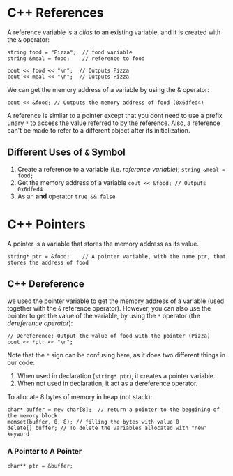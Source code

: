 C++ References
===
A reference variable is a _alias_ to an existing variable, and it is created with the `&` operator:
```
string food = "Pizza";  // food variable
string &meal = food;    // reference to food

cout << food << "\n";  // Outputs Pizza
cout << meal << "\n";  // Outputs Pizza
```

We can get the memory address of a variable by using the & operator:
```
cout << &food; // Outputs the memory address of food (0x6dfed4)
```

A reference is similar to a pointer except that you dont need to use a prefix unary `*` to access the value referred to by the reference. Also, a reference can't be made to refer to a different object after its initialization.

## Different Uses of `&` Symbol
1. Create a reference to a variable (i.e. _reference variable_); `string &meal = food;`
2. Get the memory address of a variable `cout << &food; // Outputs 0x6dfed4`
3. As an **and** operator `true && false`

C++ Pointers
===
A pointer is a variable that stores the memory address as its value. 
```
string* ptr = &food;    // A pointer variable, with the name ptr, that stores the address of food
```

C++ Dereference
---
we used the pointer variable to get the memory address of a variable (used together with the `&` reference operator). However, you can also use the pointer to get the value of the variable, by using the `*` operator (the _dereference operator_):
```
// Dereference: Output the value of food with the pointer (Pizza)
cout << *ptr << "\n";
```

Note that the `*` sign can be confusing here, as it does two different things in our code:
1. When used in declaration (`string* ptr`), it creates a pointer variable.
2. When not used in declaration, it act as a dereference operator.

To allocate 8 bytes of memory in heap (not stack):
```
char* buffer = new char[8];  // return a pointer to the beggining of the memory block
memset(buffer, 0, 8); // filling the bytes with value 0
delete[] buffer; // To delete the variables allocated with "new" keyword
```

### A Pointer to A Pointer
```
char** ptr = &buffer;
```
